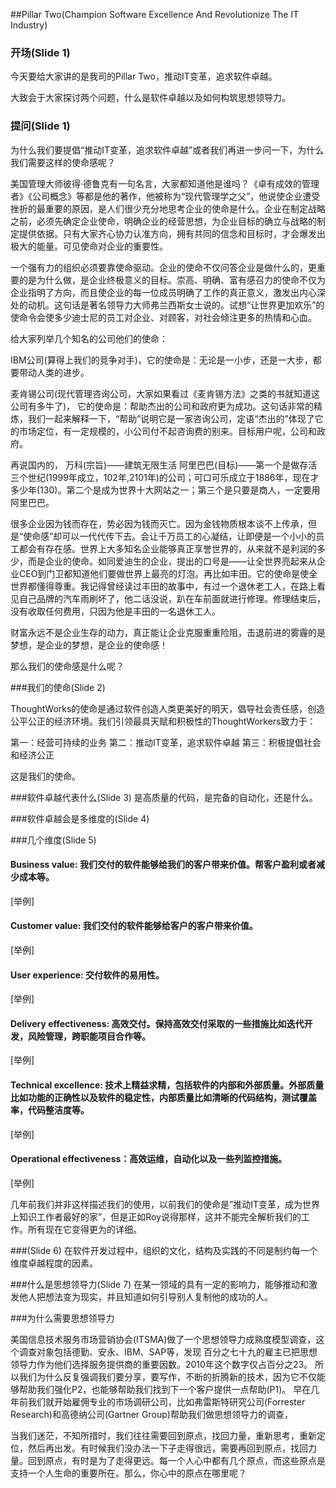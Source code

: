 ##Pillar Two(Champion Software Excellence And Revolutionize The IT Industry)

### 开场(Slide 1)
今天要给大家讲的是我司的Pillar Two，推动IT变革，追求软件卓越。

大致会于大家探讨两个问题，什么是软件卓越以及如何构筑思想领导力。

### 提问(Slide 1)
为什么我们要提倡“推动IT变革，追求软件卓越”或者我们再进一步问一下，为什么我们需要这样的使命感呢？

美国管理大师彼得·德鲁克有一句名言，大家都知道他是谁吗？《卓有成效的管理者》《公司概念》等都是他的著作，他被称为“现代管理学之父”，他说使企业遭受挫折的最重要的原因，是人们很少充分地思考企业的使命是什么。企业在制定战略之前，必须先确定企业使命，明确企业的经营思想，为企业目标的确立与战略的制定提供依据。只有大家齐心协力认准方向，拥有共同的信念和目标时，才会爆发出极大的能量。可见使命对企业的重要性。

一个强有力的组织必须要靠使命驱动。企业的使命不仅问答企业是做什么的，更重要的是为什么做，是企业终极意义的目标。崇高、明确、富有感召力的使命不仅为企业指明了方向，而且使企业的每一位成员明确了工作的真正意义，激发出内心深处的动机。这句话是著名领导力大师弗兰西斯女士说的。试想“让世界更加欢乐”的使命令会使多少迪士尼的员工对企业、对顾客，对社会倾注更多的热情和心血。

给大家列举几个知名的公司他们的使命：

IBM公司(算得上我们的竞争对手)，它的使命是：无论是一小步，还是一大步，都要带动人类的进步。

麦肯锡公司(现代管理咨询公司，大家如果看过《麦肯锡方法》之类的书就知道这公司有多牛了)， 它的使命是：帮助杰出的公司和政府更为成功。这句话非常的精炼，我们一起来解释一下，“帮助”说明它是一家咨询公司，定语“杰出的”体现了它的市场定位，有一定规模的，小公司付不起咨询费的别来。目标用户呢，公司和政府。

再说国内的，
万科(宗旨)——建筑无限生活
阿里巴巴(目标)——第一个是做存活三个世纪(1999年成立，102年,2101年)的公司；可口可乐成立于1886年，现在才多少年(130)。第二个是成为世界十大网站之一；第三个是只要是商人，一定要用阿里巴巴。

很多企业因为钱而存在，势必因为钱而灭亡。因为金钱物质根本谈不上传承，但是“使命感”却可以一代代传下去。会让千万员工的心凝结，让即便是一个小小的员工都会有存在感。世界上大多知名企业能够真正享誉世界的，从来就不是利润的多少，而是企业的使命。如同爱迪生的企业，提出的口号是——让全世界亮起来从企业CEO到门卫都知道他们要做世界上最亮的灯泡。再比如丰田。它的使命是使全世界都懂得尊重。我记得曾经读过丰田的故事中，有过一个退休老工人，在路上看见自己品牌的汽车雨刷坏了，他二话没说，趴在车前面就进行修理。修理结束后，没有收取任何费用，只因为他是丰田的一名退休工人。

财富永远不是企业生存的动力，真正能让企业克服重重险阻，击退前进的雾霾的是梦想，是企业的梦想，是企业的使命感！

那么我们的使命感是什么呢？

###我们的使命(Slide 2)

ThoughtWorks的使命是通过软件创造人类更美好的明天，倡导社会责任感，创造公平公正的经济环境。我们引领最具天赋和积极性的ThoughtWorkers致力于：

第一：经营可持续的业务
第二：推动IT变革，追求软件卓越
第三：积极提倡社会和经济公正

这是我们的使命。

###软件卓越代表什么(Slide 3)
是高质量的代码，是完备的自动化，还是什么。

###软件卓越会是多维度的(Slide 4)

###几个维度(Slide 5)

#### Business value: 我们交付的软件能够给我们的客户带来价值。帮客户盈利或者减少成本等。
[举例]
#### Customer value: 我们交付的软件能够给客户的客户带来价值。
[举例]
#### User experience: 交付软件的易用性。
[举例]
#### Delivery effectiveness: 高效交付。保持高效交付采取的一些措施比如迭代开发，风险管理，跨职能项目合作等。
[举例]
#### Technical excellence: 技术上精益求精，包括软件的内部和外部质量。外部质量比如功能的正确性以及软件的稳定性，内部质量比如清晰的代码结构，测试覆盖率，代码整洁度等。
[举例]
#### Operational effectiveness：高效运维，自动化以及一些列监控措施。
[举例]

几年前我们并非这样描述我们的使用，以前我们的使命是”推动IT变革，成为世界上知识工作者最好的家”，但是正如Roy说得那样，这并不能完全解析我们的工作。所有现在它变得更为的详细。

###(Slide 6)
在软件开发过程中，组织的文化，结构及实践的不同是制约每一个维度卓越程度的因素。

###什么是思想领导力(Slide 7)
在某一领域的具有一定的影响力，能够推动和激发他人把想法变为现实，并且知道如何引导别人复制他的成功的人。

###为什么需要思想领导力

美国信息技术服务市场营销协会(ITSMA)做了一个思想领导力成熟度模型调查，这个调查对象包括德勤、安永、IBM、SAP等，发现
百分之七十九的雇主已把思想领导力作为他们选择服务提供商的重要因数。2010年这个数字仅占百分之23。
所以我们为什么反复强调我们要分享，要写作，不断的折腾新的技术，因为它不仅能够帮助我们强化P2，也能够帮助我们找到下一个客户提供一点帮助(P1)。
早在几年前我们就开始雇佣专业的市场调研公司，比如弗雷斯特研究公司(Forrester Research)和高德纳公司(Gartner Group)帮助我们做思想领导力的调查，

当我们迷茫，不知所措时，我们往往需要回到原点，找回力量，重新思考，重新定位，然后再出发。有时候我们没办法一下子走得很远，需要再回到原点，找回力量。回到原点，有时是为了走得更远。每一个人心中都有几个原点，而这些原点是支持一个人生命的重要所在。那么，你心中的原点在哪里呢？
